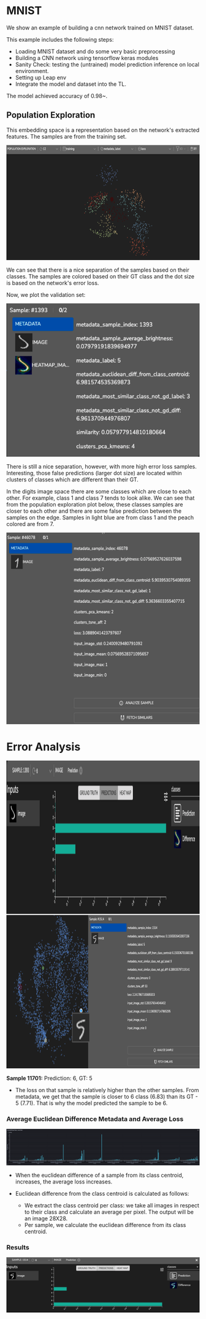 # MNIST


We show an example of building a cnn network trained on MNIST dataset.

This example includes the following steps:

- Loading MNIST dataset and do some very basic preprocessing
- Building a CNN network using tensorflow keras modules
- Sanity Check: testing the (untrained) model prediction inference on local environment.
- Setting up Leap env
- Integrate the model and dataset into the TL.

The model achieved accuracy of 0.98~. 

## Population Exploration

This embedding space is a representation based on the network's extracted features. The samples are from the training set.

<img alt="img.png" height="300" src="images/img_7.png" width="800"/>

We can see that there is a nice separation of the samples based on their classes.
The samples are colored based on their GT class and the dot size is based on the network's error loss. 

Now, we plot the validation set:

<img alt="img.png" height="400" src="images/img_2.png" width="700"/>

There is still a nice separation, however, with more high error loss samples. 
Interesting, those false predictions (larger dot size) are located within clusters of classes which are different than their GT.  


In the digits image space there are some classes which are close to each other. For example, class 1 and class 7 tends to look alike. We can see that from the population exploration plot below, these classes samples are closer 
to each other and there are some false prediction between the samples on the edge. Samples in light blue are from class 1 and the peach colored are from 7.

<img alt="img_10.png" height="500" src="images/img_1.png" width="800"/>


# Error Analysis


<img alt="img.png" height="400" src="images/img_3.png" width="600"/> <img alt="img.png" height="400" src="images/img_4.png" width="600"/>


**Sample 11701:** Prediction: 6, GT: 5

- The loss on that sample is relatively higher than the other samples. From metadata, we get that the sample is closer to 6 class (6.83) than its GT - 5 (7.71). That is why the model predicted the sample to be 6. 




### Average Euclidean Difference Metadata and Average Loss

<img alt="img_16.png" src="images/img_6.png"/>

- When the euclidean difference of a sample from its class centroid, increases, the average loss increases. 

- Euclidean difference from the class centroid is calculated as follows: 
  - We extract the class centroid per class: we take all images in respect to their class and calculate an average per pixel. The output will be an image 28X28.     
  - Per sample, we calculate the euclidean difference from its class centroid. 
  


### Results

![img.png](images/img_5.png)

